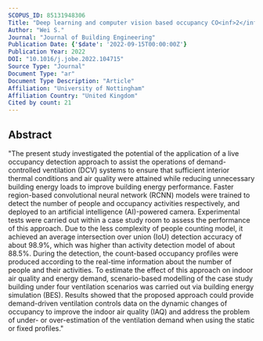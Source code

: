 ```yaml
---
SCOPUS_ID: 85131948306
Title: "Deep learning and computer vision based occupancy CO<inf>2</inf> level prediction for demand-controlled ventilation (DCV)"
Author: "Wei S."
Journal: "Journal of Building Engineering"
Publication Date: {'$date': '2022-09-15T00:00:00Z'}
Publication Year: 2022
DOI: "10.1016/j.jobe.2022.104715"
Source Type: "Journal"
Document Type: "ar"
Document Type Description: "Article"
Affiliation: "University of Nottingham"
Affiliation Country: "United Kingdom"
Cited by count: 21
---
```


## Abstract
"The present study investigated the potential of the application of a live occupancy detection approach to assist the operations of demand-controlled ventilation (DCV) systems to ensure that sufficient interior thermal conditions and air quality were attained while reducing unnecessary building energy loads to improve building energy performance. Faster region-based convolutional neural network (RCNN) models were trained to detect the number of people and occupancy activities respectively, and deployed to an artificial intelligence (AI)-powered camera. Experimental tests were carried out within a case study room to assess the performance of this approach. Due to the less complexity of people counting model, it achieved an average intersection over union (IoU) detection accuracy of about 98.9%, which was higher than activity detection model of about 88.5%. During the detection, the count-based occupancy profiles were produced according to the real-time information about the number of people and their activities. To estimate the effect of this approach on indoor air quality and energy demand, scenario-based modelling of the case study building under four ventilation scenarios was carried out via building energy simulation (BES). Results showed that the proposed approach could provide demand-driven ventilation controls data on the dynamic changes of occupancy to improve the indoor air quality (IAQ) and address the problem of under- or over-estimation of the ventilation demand when using the static or fixed profiles."
